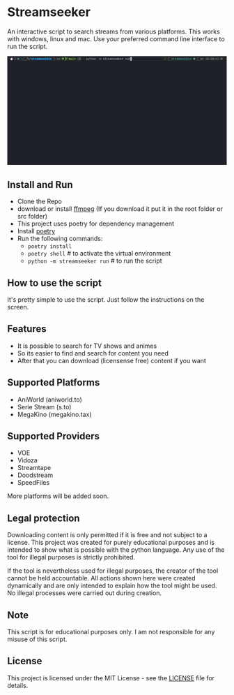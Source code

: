 # Streamseeker

An interactive script to search streams from various platforms.
This works with windows, linux and mac.
Use your preferred command line interface to run the script.

<p align="center">
  <img src="https://raw.githubusercontent.com/uniprank/streamseeker/master/assets/usage-v-0-1-5.gif" alt="Streamseeker usage" width="800"/>
</p>

## Install and Run

-   Clone the Repo
-   download or install [ffmpeg](https://ffmpeg.org) (If you download it put it in the root folder or src folder)
-   This project uses poetry for dependency management
-   Install [poetry](https://python-poetry.org/docs/#installation)
-   Run the following commands:
    -   `poetry install`
    -   `poetry shell` # to activate the virtual environment
    -   `python -m streamseeker run` # to run the script

## How to use the script

It's pretty simple to use the script. Just follow the instructions on the screen.

## Features

-   It is possible to search for TV shows and animes
-   So its easier to find and search for content you need
-   After that you can download (licensense free) content if you want

## Supported Platforms

-   AniWorld (aniworld.to)
-   Serie Stream (s.to)
-   MegaKino (megakino.tax)

## Supported Providers

-   VOE
-   Vidoza
-   Streamtape
-   Doodstream
-   SpeedFiles

More platforms will be added soon.

## Legal protection

Downloading content is only permitted if it is free and not subject to a license. This project was created for purely educational purposes and is intended to show what is possible with the python language. Any use of the tool for illegal purposes is strictly prohibited.

If the tool is nevertheless used for illegal purposes, the creator of the tool cannot be held accountable.
All actions shown here were created dynamically and are only intended to explain how the tool might be used.
No illegal processes were carried out during creation.

## Note

This script is for educational purposes only. I am not responsible for any misuse of this script.

## License

This project is licensed under the MIT License - see the [LICENSE](LICENSE) file for details.
